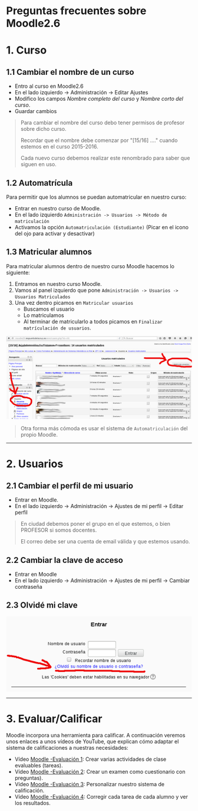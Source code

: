 

# Preguntas frecuentes sobre Moodle2.6

# 1. Curso

## 1.1 Cambiar el nombre de un curso
* Entro al curso en Moodle2.6
* En el lado izquierdo -> Administración -> Editar Ajustes
* Modifico los campos *Nombre completo del curso* y *Nombre corto del curso*.
* Guardar cambios

> Para cambiar el nombre del curso debo tener permisos de profesor sobre dicho curso.
>
> Recordar que el nombre debe comenzar por "[15/16] ...." cuando estemos en el curso 2015-2016.
>
> Cada nuevo curso debemos realizar este renombrado para saber que siguen en uso.

## 1.2 Automatrícula
Para permitir que los alumnos se puedan automatricular en nuestro curso:
* Entrar en nuestro curso de Moodle.
* En el lado izquierdo `Administración -> Usuarios -> Método de matriculación`
* Activamos la opción `Automatriculación (Estudiante)` (Picar en el icono del ojo para activar y desactivar)

## 1.3 Matricular alumnos

Para matricular alumnos dentro de nuestro curso Moodle hacemos lo siguiente:

1. Entramos en nuestro curso Moodle.
1. Vamos al panel izquierdo que pone `Administración -> Usuarios -> Usuarios Matriculados`
1. Una vez dentro picamos en `Matricular usuarios`
    * Buscamos el usuario
    * Lo matriculamos
    * Al terminar de matricularlo a todos picamos en `Finalizar matrículación de usuarios`.

![matricular-alumnos.png](./images/matricular-alumnos.png)

> Otra forma más cómoda es usar el sistema de `Automatriculación` del propio Moodle.

---

# 2. Usuarios
## 2.1 Cambiar el perfil de mi usuario
* Entrar en Moodle.
* En el lado izquierdo -> Administración -> Ajustes de mi perfil -> Editar perfil

> En ciudad debemos poner el grupo en el que estemos, o bien PROFESOR si somos docentes.
>
> El correo debe ser una cuenta de email válida y que estemos usando.

## 2.2 Cambiar la clave de acceso

* Entrar en Moodle
* En el lado izquierdo -> Administración -> Ajustes de mi perfil -> Cambiar contraseña

## 2.3 Olvidé mi clave

![olvide-mi-clave](./images/olvide-mi-clave.png)

---

# 3. Evaluar/Calificar

Moodle incorpora una herramienta para calificar.
A continuación veremos unos enlaces a unos vídeos de YouTube, que
explican cómo adaptar el sistema de calificaciones a nuestras necesidades:

* Vídeo [Moodle -Evaluación 1](https://youtu.be/ByvpAOfncNU?list=PLFBBr-1czYNv70Tz0Q7TKCnkLlFrSQbmt):
Crear varias actividades de clase evaluables (tareas).
* Vídeo [Moodle -Evaluación 2](https://youtu.be/eIECh_c3np4?list=PLFBBr-1czYNv70Tz0Q7TKCnkLlFrSQbmt):
Crear un examen como cuestionario con preguntas).
* Vídeo [Moodle -Evaluación 3](https://youtu.be/dGuWJRdzPEY?list=PLFBBr-1czYNv70Tz0Q7TKCnkLlFrSQbmt):
Personalizar nuestro sistema de calificación.
* Vídeo [Moodle -Evaluación 4](https://youtu.be/P6JPWQuwrmU?list=PLFBBr-1czYNv70Tz0Q7TKCnkLlFrSQbmt):
 Corregir cada tarea de cada alumno y ver los resultados.
